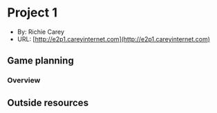 # Project 1

-   By: Richie Carey
-   URL: [http://e2p1.careyinternet.com](http://e2p1.careyinternet.com)

## Game planning

### Overview

## Outside resources
